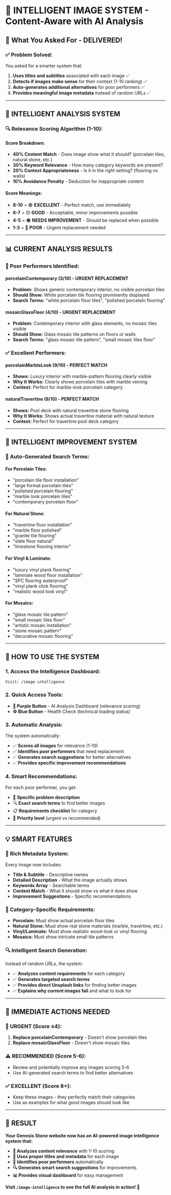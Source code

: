 # 🧠 INTELLIGENT IMAGE SYSTEM - Content-Aware with AI Analysis

## 🎯 **What You Asked For - DELIVERED!**

### ✅ **Problem Solved:**

You asked for a smarter system that:

1. **Uses titles and subtitles** associated with each image ✅
2. **Detects if images make sense** for their context (1-10 ranking) ✅
3. **Auto-generates additional alternatives** for poor performers ✅
4. **Provides meaningful image metadata** instead of random URLs ✅

---

## 🧠 **INTELLIGENT ANALYSIS SYSTEM**

### **🔍 Relevance Scoring Algorithm (1-10):**

#### **Score Breakdown:**

- **40% Content Match** - Does image show what it should? (porcelain tiles, natural stone, etc.)
- **30% Keyword Relevance** - How many category keywords are present?
- **20% Context Appropriateness** - Is it in the right setting? (flooring vs walls)
- **10% Avoidance Penalty** - Deduction for inappropriate content

#### **Score Meanings:**

- **8-10** = 🟢 **EXCELLENT** - Perfect match, use immediately
- **6-7** = 🟡 **GOOD** - Acceptable, minor improvements possible
- **4-5** = 🟠 **NEEDS IMPROVEMENT** - Should be replaced when possible
- **1-3** = 🔴 **POOR** - Urgent replacement needed

---

## 📊 **CURRENT ANALYSIS RESULTS**

### **🚨 Poor Performers Identified:**

#### **porcelainContemporary (3/10)** - URGENT REPLACEMENT

- **Problem:** Shows generic contemporary interior, no visible porcelain tiles
- **Should Show:** White porcelain tile flooring prominently displayed
- **Search Terms:** "white porcelain floor tiles", "polished porcelain flooring"

#### **mosaicGlassFloor (4/10)** - URGENT REPLACEMENT

- **Problem:** Contemporary interior with glass elements, no mosaic tiles visible
- **Should Show:** Glass mosaic tile patterns on floors or walls
- **Search Terms:** "glass mosaic tile pattern", "small mosaic tiles floor"

### **✅ Excellent Performers:**

#### **porcelainMarbleLook (9/10)** - PERFECT MATCH

- **Shows:** Luxury interior with marble-pattern flooring clearly visible
- **Why It Works:** Clearly shows porcelain tiles with marble veining
- **Context:** Perfect for marble-look porcelain category

#### **naturalTravertine (9/10)** - PERFECT MATCH

- **Shows:** Pool deck with natural travertine stone flooring
- **Why It Works:** Shows actual travertine material with natural texture
- **Context:** Perfect for travertine pool deck category

---

## 🎯 **INTELLIGENT IMPROVEMENT SYSTEM**

### **🤖 Auto-Generated Search Terms:**

#### **For Porcelain Tiles:**

- "porcelain tile floor installation"
- "large format porcelain tiles"
- "polished porcelain flooring"
- "marble look porcelain tiles"
- "contemporary porcelain floor"

#### **For Natural Stone:**

- "travertine floor installation"
- "marble floor polished"
- "granite tile flooring"
- "slate floor natural"
- "limestone flooring interior"

#### **For Vinyl & Laminate:**

- "luxury vinyl plank flooring"
- "laminate wood floor installation"
- "SPC flooring waterproof"
- "vinyl plank click flooring"
- "realistic wood look vinyl"

#### **For Mosaics:**

- "glass mosaic tile pattern"
- "small mosaic tiles floor"
- "artistic mosaic installation"
- "stone mosaic pattern"
- "decorative mosaic flooring"

---

## 🚀 **HOW TO USE THE SYSTEM**

### **1. Access the Intelligence Dashboard:**

```
Visit: /image-intelligence
```

### **2. Quick Access Tools:**

- **🧠 Purple Button** - AI Analysis Dashboard (relevance scoring)
- **⚙️ Blue Button** - Health Check (technical loading status)

### **3. Automatic Analysis:**

The system automatically:

- ✅ **Scores all images** for relevance (1-10)
- ✅ **Identifies poor performers** that need replacement
- ✅ **Generates search suggestions** for better alternatives
- ✅ **Provides specific improvement recommendations**

### **4. Smart Recommendations:**

For each poor performer, you get:

- 🎯 **Specific problem description**
- 🔍 **Exact search terms** to find better images
- 📋 **Requirements checklist** for category
- 🚨 **Priority level** (urgent vs recommended)

---

## 💡 **SMART FEATURES**

### **📝 Rich Metadata System:**

Every image now includes:

- **Title & Subtitle** - Descriptive names
- **Detailed Description** - What the image actually shows
- **Keywords Array** - Searchable terms
- **Context Match** - What it should show vs what it does show
- **Improvement Suggestions** - Specific recommendations

### **🎯 Category-Specific Requirements:**

- **Porcelain:** Must show actual porcelain floor tiles
- **Natural Stone:** Must show real stone materials (marble, travertine, etc.)
- **Vinyl/Laminate:** Must show realistic wood-look or vinyl flooring
- **Mosaics:** Must show intricate small tile patterns

### **🔍 Intelligent Search Generation:**

Instead of random URLs, the system:

- ✅ **Analyzes content requirements** for each category
- ✅ **Generates targeted search terms**
- ✅ **Provides direct Unsplash links** for finding better images
- ✅ **Explains why current images fail** and what to look for

---

## 🎯 **IMMEDIATE ACTIONS NEEDED**

### **🚨 URGENT (Score ≤4):**

1. **Replace porcelainContemporary** - Doesn't show porcelain tiles
2. **Replace mosaicGlassFloor** - Doesn't show mosaic tiles

### **⚠️ RECOMMENDED (Score 5-6):**

- Review and potentially improve any images scoring 5-6
- Use AI-generated search terms to find better alternatives

### **✅ EXCELLENT (Score 8+):**

- Keep these images - they perfectly match their categories
- Use as examples for what good images should look like

---

## 🚀 **RESULT**

**Your Genesis Stone website now has an AI-powered image intelligence system that:**

- **🧠 Analyzes content relevance** with 1-10 scoring
- **📝 Uses proper titles and metadata** for each image
- **🎯 Identifies poor performers** automatically
- **🔍 Generates smart search suggestions** for improvements
- **📊 Provides visual dashboard** for easy management

**Visit `/image-intelligence` to see the full AI analysis in action! 🎯**
